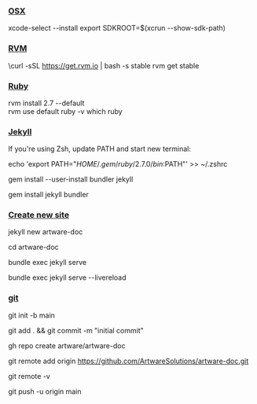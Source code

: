 ### [OSX](https://jekyllrb.com/docs/installation/macos/)

xcode-select --install
export SDKROOT=$(xcrun --show-sdk-path)

### [RVM](https://github.com/rvm/rvm#any-other-operating-system) 

\curl -sSL https://get.rvm.io | bash -s stable 
rvm get stable         

### [Ruby](https://github.com/rvm/rvm#installing-ruby)

rvm install 2.7 --default   
rvm use default 
ruby -v
which ruby

### [Jekyll](https://jekyllrb.com/docs/installation/macos/#install-jekyll)

If you're using Zsh, update PATH and start new terminal:

echo 'export PATH="$HOME/.gem/ruby/2.7.0/bin:$PATH"' >> ~/.zshrc

gem install --user-install bundler jekyll

gem install jekyll bundler


### [Create new site](https://jekyllrb.com/docs/#instructions)

jekyll new artware-doc

cd artware-doc

bundle exec jekyll serve

bundle exec jekyll serve --livereload

### [git](https://docs.github.com/en/get-started/importing-your-projects-to-github/importing-source-code-to-github/adding-an-existing-project-to-github-using-the-command-line)

git init -b main

git add . && git commit -m "initial commit"

gh repo create artware/artware-doc

git remote add origin https://github.com/ArtwareSolutions/artware-doc.git

git remote -v

git push -u origin main
